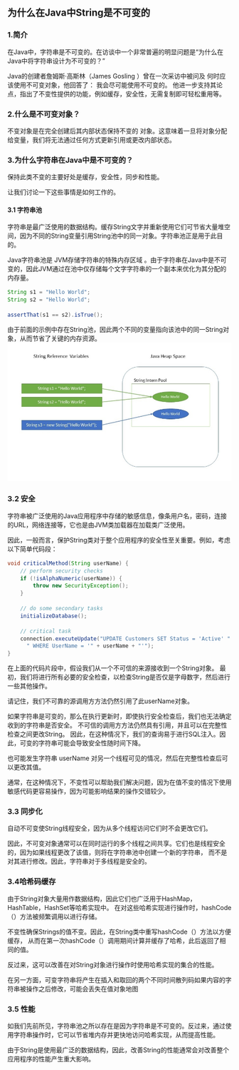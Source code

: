 ## 为什么在Java中String是不可变的

### 1.简介
在Java中，字符串是不可变的。在访谈中一个非常普遍的明显问题是“为什么在Java中将字符串设计为不可变的？”

Java的创建者詹姆斯·高斯林（James Gosling ）曾在一次采访中被问及  何时应该使用不可变对象，他回答了：
我会尽可能使用不可变的。
他进一步支持其论点，指出了不变性提供的功能，例如缓存，安全性，无需复制即可轻松重用等。

### 2.什么是不可变对象？

不变对象是在完全创建后其内部状态保持不变的  对象。这意味着一旦将对象分配给变量，我们将无法通过任何方式更新引用或更改内部状态。

### 3.为什么字符串在Java中是不可变的？
保持此类不变的主要好处是缓存，安全性，同步和性能。

让我们讨论一下这些事情是如何工作的。

#### 3.1 字符串池
字符串是最广泛使用的数据结构。缓存String文字并重新使用它们可节省大量堆空间，因为不同的String变量引用String池中的同一对象。字符串池正是用于此目的。

Java字符串池是   JVM存储字符串的特殊内存区域 。由于字符串在Java中是不可变的，因此JVM通过在池中仅存储每个文字字符串的一个副本来优化为其分配的内存量。

```java
String s1 = "Hello World";
String s2 = "Hello World";
          
assertThat(s1 == s2).isTrue();
```
由于前面的示例中存在String池，因此两个不同的变量指向该池中的同一String对象，从而节省了关键的内存资源。
![StringInfo](../../../../doc/Why_String_Is_Immutable_In_Java.jpg)

### 3.2 安全

字符串被广泛使用的Java应用程序中存储的敏感信息，像条用户名，密码，连接的URL，网络连接等，它也是由JVM类加载器在加载类广泛使用。

因此，一般而言，保护String类对于整个应用程序的安全性至关重要。例如，考虑以下简单代码段：

```java
void criticalMethod(String userName) {
    // perform security checks
    if (!isAlphaNumeric(userName)) {
        throw new SecurityException(); 
    }
     
    // do some secondary tasks
    initializeDatabase();
     
    // critical task
    connection.executeUpdate("UPDATE Customers SET Status = 'Active' " +
      " WHERE UserName = '" + userName + "'");
}
```

在上面的代码片段中，假设我们从一个不可信的来源接收到一个String对象。
最初，我们将进行所有必要的安全检查，以检查String是否仅是字母数字，然后进行一些其他操作。

请记住，我们不可靠的源调用方方法仍然引用了此userName对象。

如果字符串是可变的，那么在执行更新时，即使执行安全检查后，我们也无法确定收到的字符串是否安全。
不可信的调用方方法仍然具有引用，并且可以在完整性检查之间更改String。
因此，在这种情况下，我们的查询易于进行SQL注入。因此，可变的字符串可能会导致安全性随时间下降。

也可能发生字符串 userName  对另一个线程可见的情况，然后在完整性检查后可以更改其值。

通常，在这种情况下，不变性可以帮助我们解决问题，因为在值不变的情况下使用敏感代码更容易操作，因为可能影响结果的操作交错较少。

### 3.3 同步化

自动不可变使String线程安全，因为从多个线程访问它们时不会更改它们。

因此，不可变对象通常可以在同时运行的多个线程之间共享。它们也是线程安全的，因为如果线程更改了该值，则将在字符串池中创建一个新的字符串，
而不是对其进行修改。因此，字符串对于多线程是安全的。

### 3.4哈希码缓存
由于String对象大量用作数据结构，因此它们也广泛用于HashMap，HashTable，HashSet等哈希实现中。
在对这些哈希实现进行操作时，hashCode（）方法被频繁调用以进行存储。

不变性确保Strings的值不变。因此，在String类中重写hashCode（）方法以方便缓存，
从而在第一次hashCode（）调用期间计算并缓存了哈希，此后返回了相同的值。

反过来，这可以改善在对String对象进行操作时使用哈希实现的集合的性能。

在另一方面，可变字符串将产生在插入和取回的两个不同时间散列码如果内容的字符串被操作之后修改，可能会丢失在值对象地图

### 3.5 性能
如我们先前所见，字符串池之所以存在是因为字符串是不可变的。反过来，通过使用字符串操作时，它可以节省堆内存并更快地访问哈希实现，从而提高性能。

由于String是使用最广泛的数据结构，因此，改善String的性能通常会对改善整个应用程序的性能产生重大影响。